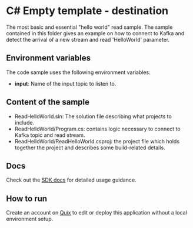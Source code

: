# C# Empty template - destination
The most basic and essential "hello world" read sample. The sample contained in this folder gives an example on how to connect to Kafka and detect the arrival of a new stream and read 'HelloWorld' parameter.

## Environment variables

The code sample uses the following environment variables:

- **input**: Name of the input topic to listen to.

## Content of the sample
- ReadHelloWorld.sln: The solution file describing what projects to include.
- ReadHelloWorld/Program.cs: contains logic necessary to connect to Kafka topic and read stream.
- ReadHelloWorld/ReadHelloWorld.csproj: the project file which holds together the project and describes some build-related details.

## Docs

Check out the [SDK docs](https://quix.io/docs/sdk/introduction.html) for detailed usage guidance.

## How to run
Create an account on [Quix](https://portal.platform.quix.ai/self-sign-up?xlink=github) to edit or deploy this application without a local environment setup.
